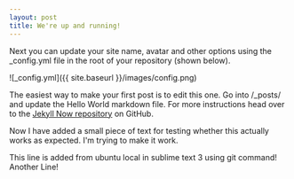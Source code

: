 ```yaml
---
layout: post
title: We're up and running!
---
```


Next you can update your site name, avatar and other options using the _config.yml file in the root of your repository (shown below).

![_config.yml]({{ site.baseurl }}/images/config.png)

The easiest way to make your first post is to edit this one. Go into /_posts/ and update the Hello World markdown file. For more instructions head over to the [Jekyll Now repository](https://github.com/barryclark/jekyll-now) on GitHub.

Now I have added a small piece of text for testing whether this actually works as expected.
I'm trying to make it work.

This line is added from ubuntu local in sublime text 3 using git command!
Another Line!
